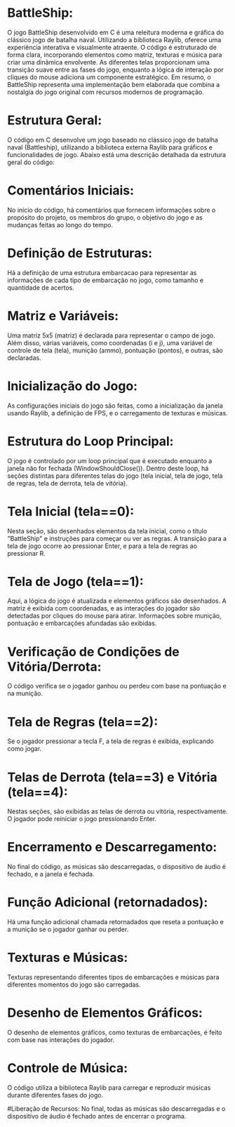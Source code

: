 # BattleShip:
O jogo BattleShip desenvolvido em C é uma releitura moderna e gráfica do clássico jogo de batalha naval. Utilizando a biblioteca Raylib, oferece uma experiência interativa e visualmente atraente. O código é estruturado de forma clara, incorporando elementos como matriz, texturas e música para criar uma dinâmica envolvente. As diferentes telas proporcionam uma transição suave entre as fases do jogo, enquanto a lógica de interação por cliques do mouse adiciona um componente estratégico. Em resumo, o BattleShip representa uma implementação bem elaborada que combina a nostalgia do jogo original com recursos modernos de programação.

# Estrutura Geral:
O código em C desenvolve um jogo baseado no clássico jogo de batalha naval (Battleship), utilizando a biblioteca externa Raylib para gráficos e funcionalidades de jogo. Abaixo está uma descrição detalhada da estrutura geral do código:

# Comentários Iniciais:
No início do código, há comentários que fornecem informações sobre o propósito do projeto, os membros do grupo, o objetivo do jogo e as mudanças feitas ao longo do tempo.

# Definição de Estruturas:
Há a definição de uma estrutura embarcacao para representar as informações de cada tipo de embarcação no jogo, como tamanho e quantidade de acertos.

# Matriz e Variáveis:
Uma matriz 5x5 (matriz) é declarada para representar o campo de jogo. Além disso, várias variáveis, como coordenadas (i e j), uma variável de controle de tela (tela), munição (ammo), pontuação (pontos), e outras, são declaradas.

# Inicialização do Jogo:
As configurações iniciais do jogo são feitas, como a inicialização da janela usando Raylib, a definição de FPS, e o carregamento de texturas e músicas.

# Estrutura do Loop Principal:
O jogo é controlado por um loop principal que é executado enquanto a janela não for fechada (WindowShouldClose()). Dentro deste loop, há seções distintas para diferentes telas do jogo (tela inicial, tela de jogo, tela de regras, tela de derrota, tela de vitória).

# Tela Inicial (tela==0):
Nesta seção, são desenhados elementos da tela inicial, como o título "BattleShip" e instruções para começar ou ver as regras. A transição para a tela de jogo ocorre ao pressionar Enter, e para a tela de regras ao pressionar R.

# Tela de Jogo (tela==1):
Aqui, a lógica do jogo é atualizada e elementos gráficos são desenhados. A matriz é exibida com coordenadas, e as interações do jogador são detectadas por cliques do mouse para atirar. Informações sobre munição, pontuação e embarcações afundadas são exibidas.

# Verificação de Condições de Vitória/Derrota:
O código verifica se o jogador ganhou ou perdeu com base na pontuação e na munição.

# Tela de Regras (tela==2):
Se o jogador pressionar a tecla F, a tela de regras é exibida, explicando como jogar.

# Telas de Derrota (tela==3) e Vitória (tela==4):
Nestas seções, são exibidas as telas de derrota ou vitória, respectivamente. O jogador pode reiniciar o jogo pressionando Enter.

# Encerramento e Descarregamento:
No final do código, as músicas são descarregadas, o dispositivo de áudio é fechado, e a janela é fechada.

# Função Adicional (retornadados):
Há uma função adicional chamada retornadados que reseta a pontuação e a munição se o jogador ganhar ou perder.

# Texturas e Músicas:
Texturas representando diferentes tipos de embarcações e músicas para diferentes momentos do jogo são carregadas.

# Desenho de Elementos Gráficos:
O desenho de elementos gráficos, como texturas de embarcações, é feito com base nas interações do jogador.

# Controle de Música:
O código utiliza a biblioteca Raylib para carregar e reproduzir músicas durante diferentes fases do jogo.

#Liberação de Recursos:
No final, todas as músicas são descarregadas e o dispositivo de áudio é fechado antes de encerrar o programa.
